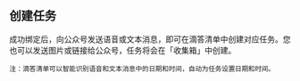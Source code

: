 ## 创建任务

成功绑定后，向公众号发送语音或文本消息，即可在滴答清单中创建对应任务。您也可以发送图片或链接给公众号，任务将会在「收集箱」中创建。

`注：滴答清单可以智能识别语音和文本消息中的日期和时间，自动为任务设置日期和时间。`

